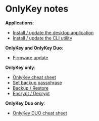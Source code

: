 # OnlyKey notes

**Applications**:

* [Install / update the desktop application](desktop-app.md)
* [Install / update the CLI utility](cli-app.md)

**OnlyKey and OnlyKey Duo**:

* [Firmware update](firmware-update.md)

**OnlyKey only**:

* [OnlyKey cheat sheet](cheat-sheet-onlykey.md)
* [Set backup passphrase](passphrase-onlykey.md)
* [Backup / Restore](backup-restore-onlykey.md)
* [Encrypt / Decrypt](encrypt-decrypt-onlykey.md)

**OnlyKey Duo only**:

* [OnlyKey DUO cheat sheet](cheat-sheet-onlykey-duo.md)


